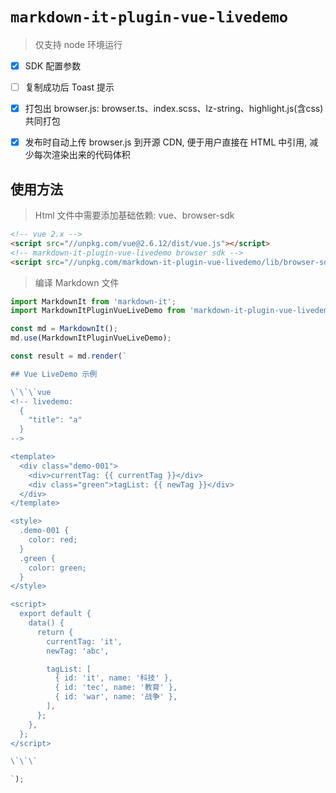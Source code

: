 # `markdown-it-plugin-vue-livedemo`

> 仅支持 node 环境运行

* [X] SDK 配置参数
* [ ] 复制成功后 Toast 提示
* [X] 打包出 browser.js: browser.ts、index.scss、lz-string、highlight.js(含css) 共同打包
* [X] 发布时自动上传 browser.js 到开源 CDN, 便于用户直接在 HTML 中引用, 减少每次渲染出来的代码体积


## 使用方法


> Html 文件中需要添加基础依赖: vue、browser-sdk

```html
<!-- vue 2.x -->
<script src="//unpkg.com/vue@2.6.12/dist/vue.js"></script>
<!-- markdown-it-plugin-vue-livedemo browser sdk -->
<script src="//unpkg.com/markdown-it-plugin-vue-livedemo/lib/browser-sdk.js"></script>
```

> 编译 Markdown 文件

```javascript
import MarkdownIt from 'markdown-it';
import MarkdownItPluginVueLiveDemo from 'markdown-it-plugin-vue-livedemo';

const md = MarkdownIt();
md.use(MarkdownItPluginVueLiveDemo);

const result = md.render(`

## Vue LiveDemo 示例

\`\`\`vue
<!-- livedemo:
  {
    "title": "a"
  }
-->

<template>
  <div class="demo-001">
    <div>currentTag: {{ currentTag }}</div>
    <div class="green">tagList: {{ newTag }}</div>
  </div>
</template>

<style>
  .demo-001 {
    color: red;
  }
  .green {
    color: green;
  }
</style>

<script>
  export default {
    data() {
      return {
        currentTag: 'it',
        newTag: 'abc',

        tagList: [
          { id: 'it', name: '科技' },
          { id: 'tec', name: '教育' },
          { id: 'war', name: '战争' },
        ],
      };
    },
  };
</script>

\`\`\`

`);
```





